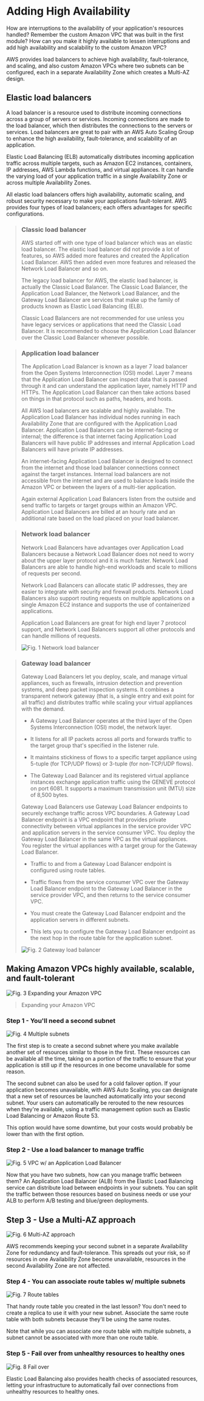 # Adding High Availability

How are interruptions to the availability of your application's resources handled? Remember the custom Amazon VPC that was built in the first module? How can you make it highly available to lessen interruptions and add high availability and scalability to the custom Amazon VPC? 

AWS provides load balancers to achieve high availability, fault-tolerance, and scaling, and also custom Amazon VPCs where two subnets can be configured, each in a separate Availability Zone which creates a Multi-AZ design.  

## Elastic load balancers

A load balancer is a resource used to distribute incoming connections across a group of servers or services. Incoming connections are made to the load balancer, which then distributes the connections to the servers or services. Load balancers are great to pair with an AWS Auto Scaling Group to enhance the high availability, fault-tolerance, and scalability of an application.

Elastic Load Balancing (ELB) automatically distributes incoming application traffic across multiple targets, such as Amazon EC2 instances, containers, IP addresses, AWS Lambda functions, and virtual appliances. It can handle the varying load of your application traffic in a single Availability Zone or across multiple Availability Zones. 

All elastic load balancers offers high availability, automatic scaling, and robust security necessary to make your applications fault-tolerant. AWS provides four types of load balancers; each offers advantages for specific configurations.

> ### Classic load balancer
>
> AWS started off with one type of load balancer which was an elastic load balancer.  The elastic load balancer did not provide a lot of features, so AWS added more features and created the Application Load Balancer.  AWS then added even more features and released the Network Load Balancer and so on.
>
> The legacy load balancer for AWS, the elastic load balancer, is actually the Classic Load Balancer. The Classic Load Balancer, the Application Load Balancer, the Network Load Balancer, and the Gateway Load Balancer are services that make up the family of products known as Elastic Load Balancing (ELB).
>
> Classic Load Balancers are not recommended for use unless you have legacy services or applications that need the Classic Load Balancer.  It is recommended to choose the Application Load Balancer over the Classic Load Balancer whenever possible. 

> ### Application load balancer
>
> The Application Load Balancer is known as a layer 7 load balancer from the Open Systems Interconnection (OSI) model. Layer 7 means that the Application Load Balancer can inspect data that is passed through it and can understand the application layer, namely HTTP and HTTPs. The Application Load Balancer can then take actions based on things in that protocol such as paths, headers, and hosts. 
>
> All AWS load balancers are scalable and highly available. The Application Load Balancer has individual nodes running in each Availability Zone that are configured with the Application Load Balancer. Application Load Balancers can be internet-facing or internal; the difference is that internet facing Application Load Balancers will have public IP addresses and internal Application Load Balancers will have private IP addresses. 
>
> An internet-facing Application Load Balancer is designed to connect from the internet and those load balancer connections connect against the target instances. Internal load balancers are not accessible from the internet and are used to balance loads inside the Amazon VPC or between the layers of a multi-tier application.
>
> Again external Application Load Balancers listen from the outside and send traffic to targets or target groups within an Amazon VPC. Application Load Balancers are billed at an hourly rate and an additional rate based on the load placed on your load balancer.

> ### Network load balancer
>
> Network Load Balancers have advantages over Application Load Balancers because a Network Load Balancer does not need to worry about the upper layer protocol and it is much faster. Network Load Balancers are able to handle high-end workloads and scale to millions of requests per second.
>
> Network Load Balancers can allocate static IP addresses, they are easier to integrate with security and firewall products. Network Load Balancers also support routing requests on multiple applications on a single Amazon EC2 instance and supports the use of containerized applications.  
>
> Application Load Balancers are great for high end layer 7 protocol support, and Network Load Balancers support all other protocols and can handle millions of requests. 
>
> ![Fig. 1 Network load balancer](../../../../../img/SAA-CO2/virtual-private-cloud/securing-and-configuring-high-availability/adding-high-availability/diag01.png)

> ### Gateway load balancer
>
> Gateway Load Balancers let you deploy, scale, and manage virtual appliances, such as firewalls, intrusion detection and prevention systems, and deep packet inspection systems. It combines a transparent network gateway (that is, a single entry and exit point for all traffic) and distributes traffic while scaling your virtual appliances with the demand. 
>
> * A Gateway Load Balancer operates at the third layer of the Open Systems Interconnection (OSI) model, the network layer.
>
> * It listens for all IP packets across all ports and forwards traffic to the target group that's specified in the listener rule.
>
> * It maintains stickiness of flows to a specific target appliance using 5-tuple (for TCP/UDP flows) or 3-tuple (for non-TCP/UDP flows). 
>
> * The Gateway Load Balancer and its registered virtual appliance instances exchange application traffic using the GENEVE protocol on port 6081. It supports a maximum transmission unit (MTU) size of 8,500 bytes.
>
> Gateway Load Balancers use Gateway Load Balancer endpoints to securely exchange traffic across VPC boundaries. A Gateway Load Balancer endpoint is a VPC endpoint that provides private connectivity between virtual appliances in the service provider VPC and application servers in the service consumer VPC. You deploy the Gateway Load Balancer in the same VPC as the virtual appliances. You register the virtual appliances with a target group for the Gateway Load Balancer.
>
> * Traffic to and from a Gateway Load Balancer endpoint is configured using route tables. 
>
> * Traffic flows from the service consumer VPC over the Gateway Load Balancer endpoint to the Gateway Load Balancer in the service provider VPC, and then returns to the service consumer VPC. 
>
> * You must create the Gateway Load Balancer endpoint and the application servers in different subnets.
>
> * This lets you to configure the Gateway Load Balancer endpoint as the next hop in the route table for the application subnet.
>
> ![Fig. 2 Gateway load balancer](../../../../../img/SAA-CO2/virtual-private-cloud/securing-and-configuring-high-availability/adding-high-availability/diag02.jpeg)

## Making Amazon VPCs highly available, scalable, and fault-tolerant 

![Fig. 3 Expanding your Amazon VPC](../../../../../img/SAA-CO2/virtual-private-cloud/securing-and-configuring-high-availability/adding-high-availability/diag03.png)

> Expanding your Amazon VPC

### Step 1 - You'll need a second subnet

![Fig. 4 Multiple subnets](../../../../../img/SAA-CO2/virtual-private-cloud/securing-and-configuring-high-availability/adding-high-availability/diag04.png)

The first step is to create a second subnet where you make available another set of resources similar to those in the first. These resources can be available all the time, taking on a portion of the traffic to ensure that your application is still up if the resources in one become unavailable for some reason. 

The second subnet can also be used for a cold failover option. If your application becomes unavailable, with AWS Auto Scaling, you can designate that a new set of resources be launched automatically into your second subnet. Your users can automatically be rerouted to the new resources when they're available, using a traffic management option such as Elastic Load Balancing or Amazon Route 53.

This option would have some downtime, but your costs would probably be lower than with the first option.

### Step 2 - Use a load balancer to manage traffic

![Fig. 5 VPC w/ an Application Load Balancer](../../../../../img/SAA-CO2/virtual-private-cloud/securing-and-configuring-high-availability/adding-high-availability/diag05.png)

Now that you have two subnets, how can you manage traffic between them? An Application Load Balancer (ALB) from the Elastic Load Balancing service can distribute load between endpoints in your subnets. You can split the traffic between those resources based on business needs or use your ALB to perform A/B testing and blue/green deployments.

## Step 3 - Use a Multi-AZ approach

![Fig. 6 Multi-AZ approach](../../../../../img/SAA-CO2/virtual-private-cloud/securing-and-configuring-high-availability/adding-high-availability/diag06.png)

AWS recommends keeping your second subnet in a separate Availability Zone for redundancy and fault-tolerance. This spreads out your risk, so if resources in one Availability Zone become unavailable, resources in the second Availability Zone are not affected.

### Step 4 - You can associate route tables w/ multiple subnets

![Fig. 7 Route tables](../../../../../img/SAA-CO2/virtual-private-cloud/securing-and-configuring-high-availability/adding-high-availability/diag07.png)

That handy route table you created in the last lesson? You don't need to create a replica to use it with your new subnet. Associate the same route table with both subnets because they'll be using the same routes.

Note that while you can associate one route table with multiple subnets, a subnet cannot be associated with more than one route table.

### Step 5 - Fail over from unhealthy resources to healthy ones

![Fig. 8 Fail over](../../../../../img/SAA-CO2/virtual-private-cloud/securing-and-configuring-high-availability/adding-high-availability/diag08.png)

Elastic Load Balancing also provides health checks of associated resources, letting your infrastructure to automatically fail over connections from unhealthy resources to healthy ones.
